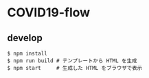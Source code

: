# COVID19-flow

## develop

```shell
$ npm install
$ npm run build # テンプレートから HTML を生成
$ npm start     # 生成した HTML をブラウザで表示
```
